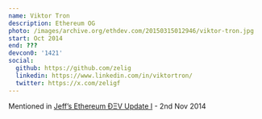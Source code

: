 ```yaml
---
name: Viktor Tron
description: Ethereum OG
photo: /images/archive.org/ethdev.com/20150315012946/viktor-tron.jpg
start: Oct 2014
end: ???
devcon0: '1421'
social:
  github: https://github.com/zelig
  linkedin: https://www.linkedin.com/in/viktortron/
  twitter: https://x.com/zeligf
---
```


Mentioned in [Jeff’s Ethereum ÐΞV Update I](https://blog.ethereum.org/2014/11/02/jeffs-ethereum-dev-update) - 2nd Nov 2014


